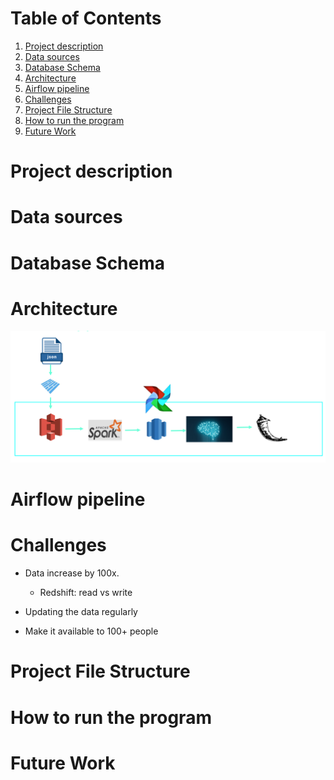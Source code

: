 # Table of Contents
1. [Project description](#Project-description)
2. [Data sources](#Data-sources)
3. [Database Schema](#Database-Schema)
4. [Architecture](#Architecture)
5. [Airflow pipeline](#Airflow-pipeline)
6. [Challenges](#Challenges)
7. [Project File Structure](#Project-File-Structure)
8. [How to run the program](#How-to-run-the-program)
9. [Future Work](#Future-Work)

# Project description

# Data sources

# Database Schema

# Architecture
![Architecture](https://github.com/Abhinavkaitha/Data-Engineering-Capstone-Project/blob/master/Images/Screenshot%202020-01-16%20at%204.44.19%20PM.png)
# Airflow pipeline

# Challenges
- Data increase by 100x.
    - Redshift: read vs write


- Updating the data regularly

- Make it available to 100+ people

# Project File Structure

# How to run the program

# Future Work
